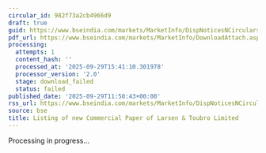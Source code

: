 ```yaml
---
circular_id: 982f73a2cb4966d9
draft: true
guid: https://www.bseindia.com/markets/MarketInfo/DispNoticesNCirculars.aspx?Noticeid={23099C3F-4C75-4CBA-A1F7-085E644F1F85}&noticeno=20250929-41&dt=09/29/2025&icount=41&totcount=83&flag=0
pdf_url: https://www.bseindia.com/markets/MarketInfo/DownloadAttach.aspx?id=20250929-41&attachedId=
processing:
  attempts: 1
  content_hash: ''
  processed_at: '2025-09-29T15:41:10.301978'
  processor_version: '2.0'
  stage: download_failed
  status: failed
published_date: '2025-09-29T11:50:43+00:00'
rss_url: https://www.bseindia.com/markets/MarketInfo/DispNoticesNCirculars.aspx?Noticeid={23099C3F-4C75-4CBA-A1F7-085E644F1F85}&noticeno=20250929-41&dt=09/29/2025&icount=41&totcount=83&flag=0
source: bse
title: Listing of new Commercial Paper of Larsen & Toubro Limited
---
```


Processing in progress...